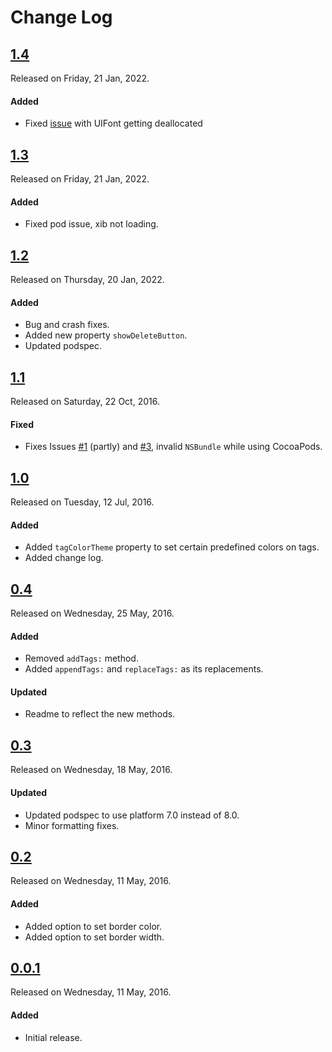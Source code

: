 # Change Log

## [1.4](https://github.com/sdpjswl/ASJTagsView/releases/tag/1.4)
Released on Friday, 21 Jan, 2022.

#### Added
* Fixed [issue](https://github.com/sdpjswl/ASJTagsView/issues/8) with UIFont getting deallocated

## [1.3](https://github.com/sdpjswl/ASJTagsView/releases/tag/1.3)
Released on Friday, 21 Jan, 2022.

#### Added
* Fixed pod issue, xib not loading.

## [1.2](https://github.com/sdpjswl/ASJTagsView/releases/tag/1.2)
Released on Thursday, 20 Jan, 2022.

#### Added
* Bug and crash fixes.
* Added new property `showDeleteButton`.
* Updated podspec.

## [1.1](https://github.com/sdpjswl/ASJTagsView/releases/tag/1.1)
Released on Saturday, 22 Oct, 2016.

#### Fixed
* Fixes Issues [#1](https://github.com/sdpjswl/ASJTagsView/issues/1) (partly) and [#3](https://github.com/sdpjswl/ASJTagsView/issues/3), invalid `NSBundle` while using CocoaPods.

## [1.0](https://github.com/sdpjswl/ASJTagsView/releases/tag/1.0)
Released on Tuesday, 12 Jul, 2016.

#### Added
* Added `tagColorTheme` property to set certain predefined colors on tags.
* Added change log.

## [0.4](https://github.com/sdpjswl/ASJTagsView/releases/tag/0.4)
Released on Wednesday, 25 May, 2016.

#### Added
* Removed `addTags:` method.
* Added `appendTags:` and `replaceTags:` as its replacements.

#### Updated
* Readme to reflect the new methods.

## [0.3](https://github.com/sdpjswl/ASJTagsView/releases/tag/0.3)
Released on Wednesday, 18 May, 2016.

#### Updated
* Updated podspec to use platform 7.0 instead of 8.0.
* Minor formatting fixes.

## [0.2](https://github.com/sdpjswl/ASJTagsView/releases/tag/0.2)
Released on Wednesday, 11 May, 2016.

#### Added
* Added option to set border color.
* Added option to set border width.

## [0.0.1](https://github.com/sdpjswl/ASJTagsView/releases/tag/0.1)
Released on Wednesday, 11 May, 2016.

#### Added
* Initial release.
